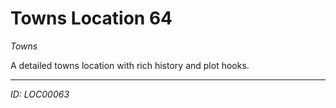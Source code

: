# Towns Location 64

*Towns*

A detailed towns location with rich history and plot hooks.

---
*ID: LOC00063*